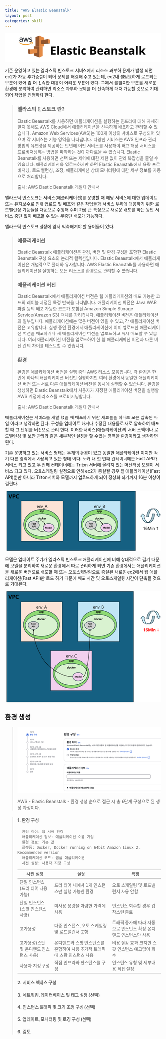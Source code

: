 ```yaml
---
title: "AWS Elastic Beanstalk"
layout: post
categories: skill
---
```

![](../image/aws_ebs/aws_ebs.png)


기존 운영하고 있는 엘라스틱 빈스토크 서비스에서 리소스 과부하 문제가 발생 되면 ec2가 자동 추가증설이 되어 문제를 해결해 주고 있는데, ec2내 불필요하게 로드되는 부분이 있어 좀 더 신속한 대응이 어려운 부분이 있다.
그래서 불필요한 부분을 새로운 환경에 분리하여 관리하면 리소스 과부하 문제를 더 신속하게 대처 가능할 것으로 기대되어 작업을 진행하려 한다. 
> ### 엘라스틱 빈스토크 란?
> Elastic Beanstalk를 사용하면 애플리케이션을 실행하는 인프라에 대해 자세히 알지 못해도 AWS Cloud에서 애플리케이션을 신속하게 배포하고 관리할 수 있습니다. Amazon Web Services(AWS)는 100개 이상의 서비스로 구성되어 있으며 각 서비스는 기능 영역을 나타냅니다. 다양한 서비스는 AWS 인프라 관리 방법의 유연성을 제공하는 반면에 어떤 서비스를 사용해야 하고 해당 서비스를 프로비저닝하는 방법을 파악하는 것이 까다로울 수 있습니다. Elastic Beanstalk를 사용하면 선택 또는 제어에 대한 제한 없이 관리 복잡성을 줄일 수 있습니다. 애플리케이션을 업로드하기만 하면 Elastic Beanstalk에서 용량 프로비저닝, 로드 밸런싱, 조정, 애플리케이션 상태 모니터링에 대한 세부 정보를 자동으로 처리합니다.
> 
> 출처: AWS Elastic Beanstalk 개발자 안내서

엘라스틱 빈스토크는 서비스(애플리케이션)를 운영할 때 해당 서비스에 대한 업데이트 또는 유지보수로 인해 업로드 및 배포와 같은 작업들과 서비스 부하에 대응하기 위한 로드밸런싱 기능들을 자동으로 수행해 주며 가장 큰 특징으로 새로운 배포를 하는 동안 서비스 중단 없이 배포할 수 있는 무중단 배포가 가능하다.

엘라스틱 빈스토크 설정에 앞서 익숙해져야 할 용어들이 있다.
> ### 애플리케이션
> Elastic Beanstalk 애플리케이션은 환경, 버전 및 환경 구성을 포함한 Elastic Beanstalk 구성 요소의 논리적 컬렉션입니다. Elastic Beanstalk에서 애플리케이션은 개념적으로 폴더와 유사합니다. AWS Elastic Beanstalk를 사용하면 애플리케이션을 실행하는 모든 리소스를 환경으로 관리할 수 있습니다.
> ### 애플리케이션 버전
> Elastic Beanstalk에서 애플리케이션 버전은 웹 애플리케이션의 배포 가능한 코드의 레이블 지정된 특정 반복을 나타냅니다. 애플리케이션 버전은 Java WAR 파일 등의 배포 가능한 코드가 포함된 Amazon Simple Storage Service(Amazon S3) 객체를 가리킵니다. 애플리케이션 버전은 애플리케이션의 일부입니다. 애플리케이션에는 많은 버전이 있을 수 있고, 각 애플리케이션 버전은 고유합니다. 실행 중인 환경에서 애플리케이션에 이미 업로드한 애플리케이션 버전을 배포하거나 새 애플리케이션 버전을 업로드하고 즉시 배포할 수 있습니다. 여러 애플리케이션 버전을 업로드하여 한 웹 애플리케이션 버전과 다른 버전 간의 차이를 테스트할 수 있습니다.
> ### 환경
> 환경은 애플리케이션 버전을 실행 중인 AWS 리소스 모음입니다. 각 환경은 한 번에 하나의 애플리케이션 버전만 실행하지만 여러 환경에서 동일한 애플리케이션 버전 또는 서로 다른 애플리케이션 버전을 동시에 실행할 수 있습니다. 환경을 생성하면 Elastic Beanstalk에서 사용자가 지정한 애플리케이션 버전을 실행할 AWS 계정에 리소스를 프로비저닝합니다.
>
> 출처: AWS Elastic Beanstalk 개발자 안내서

애플리케이션은 서비스를 개발 했을 때 배포하기 위한 재료들을 하나로 모은 압축된 파일 이라고 생각하면 된다.
구성을 업데이트 하거나 수정된 내용들로 새로 압축하여 배포할 때 그 단위를 버전으로 관리 한다.
이러한 서비스(애플리케이션)의 서버 스팩이나 로드밸런싱 및 보안 관리와 같은 세부적인 설정을 할 수있는 영역을 환경이라고 생각하면 된다.

기존 운영하고 있는 서비스 형태는 두개의 환경이 있고 동일한 애플리케이션 이지만 각기 다른 영역에서 사용되고 있는 형태 이다.
도커 내 첫 번째 컨테이너에는 Fast API가 서비스 되고 있고 두 번째 컨테이너에는 Triton 서버에 올려져 있는 머신러닝 모델이 서비스 되고 있다.
오토스케일링 설정으로 인해 ec2가 증설될 경우 웹 애플리케이션(Fast API)뿐만 아니라 Triton서버와 모델까지 업로드하게 되어 정상화 되기까지 16분 이상이 걸린다.

![](../image/aws_ebs/aws_ebs_structure_before.png)

모델은 업데이트 주기가 엘라스틱 빈스토크 애플리케이션에 비해 상대적으로 길기 때문에 모델을 분리하여 새로운 환경에서 따로 관리하게 되면 기존 환경에서는 애플리케이션을 새로운 버전으로 배포할 때 또는
오토스케일링으로 증설된 새로운 ec2에서 웹 애플리케이션(Fast API)만 로드 하기 때문에 배포 시간 및 오토스케일링 시간이 단축될 것으로 기대된다.

![](../image/aws_ebs/aws_ebs_structure_after.png)

## 환경 생성

> ![](../image/aws_ebs/aws_ebs_create.png)
> 
> AWS - Elastic Beanstalk - 환경 생성 순으로 접근 시 총 6단계 구성으로 된 생성 과정이다.


> #### 1. 환경 구성
>       환경 티어: 웹 서버 환경
>       애플리케이션 정보: 애플리케이션 이름 기입
>       환경 정보: 기본 값
>       플랫폼: Docker, Docker running on 64bit Amazon Linux 2, Recommended version
>       애플리케이션 코드: 샘플 애플리케이션
>       사전 설정: 사용자 지정 구성
> 
> | 사전 설정 | 설명                | 특징                   |
> |------|-------------------|----------------------|
> | 단일 인스턴스(프리 티어 사용 가능) | 프리 티어 내에서 1개 인스턴스만 실행 가능한 환경| 오토 스케일링 및 로드밸런서 사용 안함|
> | 단일 인스턴스(스팟 인스턴스 사용) | 미사용 용량을 저렴한 가격에 사용| 인스턴스 회수할 경우 갑작스런 종료  |
> | 고가용성 | 다중 인스턴스, 오토 스케일링 및 로드밸런서 포함 | 트래픽 증가에 따라 자동으로 인스턴스 확장 온디맨드 인스턴스만 사용 |
> | 고가용성(스팟 및 온디맨드 인스턴스 사용) | 온디맨드와 스팟 인스턴스를 혼합하여 사용 추가적 트래픽에 스팟 인스턴스 사용 | 비용 절감 효과 크지만 스팟 인스턴스 예고없이 회수 |
> | 사용자 지정 구성 | 직접 인프라와 인스턴스를 구성  | 인스턴스 유형 및 세부내용 직접 설정 |
> 
> #### 2. 서비스 엑세스 구성
> 
> #### 3. 네트워킹, 데이터베이스 및 태그 설정 (선택)
> #### 4. 인스턴스 트래픽 및 크기 조정 구성 (선택)
> #### 5. 업데이트, 모니터링 및 로깅 구성 (선택)
> #### 6. 검토